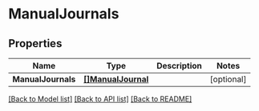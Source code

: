 # ManualJournals

## Properties

Name | Type | Description | Notes
------------ | ------------- | ------------- | -------------
**ManualJournals** | [**[]ManualJournal**](ManualJournal.md) |  | [optional] 

[[Back to Model list]](../README.md#documentation-for-models) [[Back to API list]](../README.md#documentation-for-api-endpoints) [[Back to README]](../README.md)


